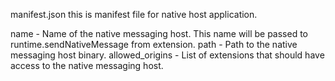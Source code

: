 
manifest.json
this is manifest file for native host application.

name  - Name of the native messaging host. This name will be passed to runtime.sendNativeMessage from extension.
path - Path to the native messaging host binary.
allowed_origins	- List of extensions that should have access to the native messaging host.
